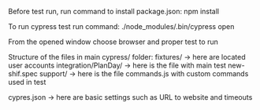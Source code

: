 Before test run, run command to install package.json:
npm install

To run cypress test run command:
./node_modules/.bin/cypress open


From the opened window choose browser and proper test to run


Structure of the files in main cypress/ folder:
fixtures/ -> here are located user accounts
integration/PlanDay/ -> here is the file with main test new-shif.spec
support/ -> here is the file commands.js with custom commands used in test

cypres.json -> here are basic settings such as URL to website and timeouts

